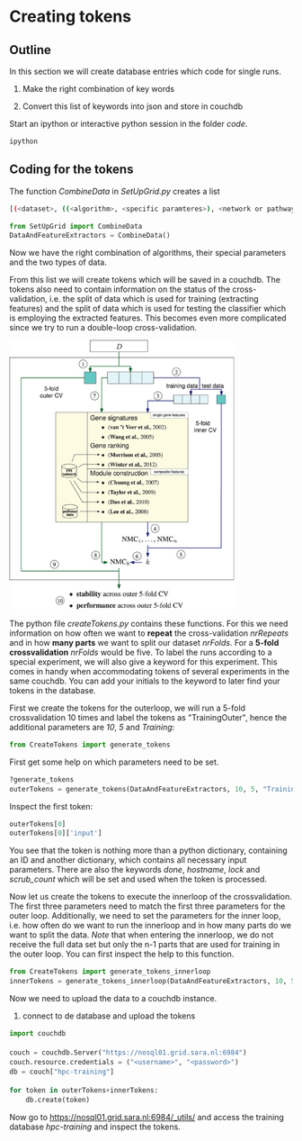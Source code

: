 # Creating tokens

## Outline
In this section we will create database entries which code for single runs.

1) Make the right combination of key words

2) Convert this list of keywords into json and store in couchdb

Start an ipython or interactive python session in the folder *code*.

```sh
ipython
```

## Coding for the tokens
The function *CombineData* in *SetUpGrid.py* creates a list
```sh
[(<dataset>, ((<algorithm>, <specific paramteres>), <network or pathway data>), <#shuffles of the network data>)]
``` 

```py
from SetUpGrid import CombineData
DataAndFeatureExtractors = CombineData()
```
Now we have the right combination of algorithms, their special parameters and the two types of data.

From this list we will create tokens which will be saved in a couchdb. The tokens also need to contain information on the status of the cross-validation, i.e. the split of data which is used for training (extracting features) and the split of data which is used for testing the classifier which is employing the extracted features.
This becomes even more complicated since we try to run a double-loop cross-validation.

<img src="https://github.com/chStaiger/ACES-Training/blob/master/DLCV.jpg" width="400px">

The python file *createTokens.py* contains these functions.
For this we need information on how often we want to **repeat** the cross-validation *nrRepeats* and in how **many parts** we want to split our dataset *nrFolds*. For a **5-fold crossvalidation** *nrFolds* would be five.
To label the runs according to a special experiment, we will also give a keyword for this experiment. This comes in handy when accommodating tokens of several experiments in the same couchdb. 
You can add your initials to the keyword to later find your tokens in the database.

First we create the tokens for the outerloop, we will run a 5-fold crossvalidation 10 times and label the tokens as "TrainingOuter", hence the additional parameters are *10*, *5* and *Training*:

```py
from CreateTokens import generate_tokens
```
First get some help on which parameters need to be set.
```py
?generate_tokens
outerTokens = generate_tokens(DataAndFeatureExtractors, 10, 5, "TrainingOuter<YourLoginName>")
```

Inspect the first token:
```py
outerTokens[0]
outerTokens[0]['input']
```
You see that the token is nothing more than a python dictionary, containing an ID and another dictionary, which contains all necessary input parameters. 
There are also the keywords *done*, *hostname*, *lock* and *scrub_count* which will be set and used when the token is processed.

Now let us create the tokens to execute the innerloop of the crossvalidation.
The first three parameters need to match the first three parameters for the outer loop. Additionally, we need to set the parameters for the inner loop, i.e. how often do we want to run the innerloop and in how many parts do we want to split the data. *Note* that when entering the innerloop, we do not receive the full data set but only the n-1 parts that are used for training in the outer loop.
You can first inspect the help to this function.
```py
from CreateTokens import generate_tokens_innerloop
innerTokens = generate_tokens_innerloop(DataAndFeatureExtractors, 10, 5, 3, 5, "TrainingInner")
```

Now we need to upload the data to a couchdb instance.

1) connect to de database and upload the tokens
```py
import couchdb

couch = couchdb.Server("https://nosql01.grid.sara.nl:6984")
couch.resource.credentials = ("<username>", "<password>")
db = couch["hpc-training"]

for token in outerTokens+innerTokens:
    db.create(token)
```

Now go to https://nosql01.grid.sara.nl:6984/_utils/ and access the training database *hpc-training* and inspect the tokens.

